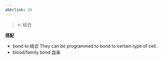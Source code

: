```yaml
---
abbrlink: 26
---
```

>n. 结合

**搭配**
- bond to 结合
	They can be programmed to bond to certain type of cell. 
- blood/family bond 血亲